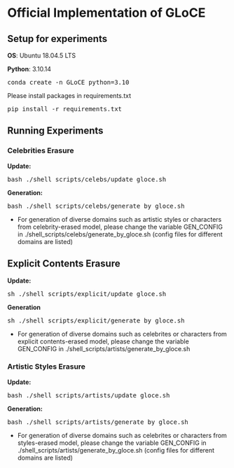<!--  <p align="center" style="font-size:50px;"> -->
# Official Implementation of GLoCE 
<!-- </p> -->

## Setup for experiments

**OS**: Ubuntu 18.04.5 LTS

**Python**: 3.10.14

<pre>
conda create -n GLoCE python=3.10
</pre>

Please install packages in requirements.txt
<pre>
pip install -r requirements.txt
</pre>

## Running Experiments
### Celebrities Erasure
**Update:**
<pre>
bash ./shell_scripts/celebs/update_gloce.sh
</pre>

**Generation:**
<pre>
bash ./shell_scripts/celebs/generate_by_gloce.sh
</pre>

- For generation of diverse domains such as artistic styles or characters from celebrity-erased model, please change the variable GEN_CONFIG in
   ./shell_scripts/celebs/generate_by_gloce.sh (config files for different domains are listed)



## Explicit Contents Erasure
**Update:**
<pre>
sh ./shell_scripts/explicit/update_gloce.sh
</pre>

**Generation**
<pre>
sh ./shell_scripts/explicit/generate_by_gloce.sh
</pre>

- For generation of diverse domains such as celebrites or characters from explicit contents-erased model, 
   please change the variable GEN_CONFIG in ./shell_scripts/artists/generate_by_gloce.sh


### Artistic Styles Erasure
**Update:**
<pre>
bash ./shell_scripts/artists/update_gloce.sh
</pre>

**Generation:**
<pre>
bash ./shell_scripts/artists/generate_by_gloce.sh
</pre>

- For generation of diverse domains such as celebrites or characters from styles-erased model, 
   please change the variable GEN_CONFIG in ./shell_scripts/artists/generate_by_gloce.sh (config files for different domains are listed)